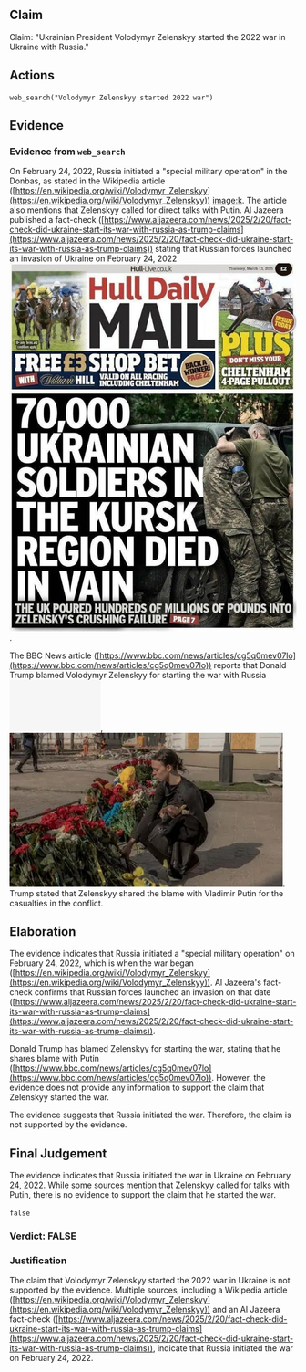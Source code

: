 ## Claim
Claim: "Ukrainian President Volodymyr Zelenskyy started the 2022 war in Ukraine with Russia."

## Actions
```
web_search("Volodymyr Zelenskyy started 2022 war")
```

## Evidence
### Evidence from `web_search`
On February 24, 2022, Russia initiated a "special military operation" in the Donbas, as stated in the Wikipedia article ([https://en.wikipedia.org/wiki/Volodymyr_Zelenskyy](https://en.wikipedia.org/wiki/Volodymyr_Zelenskyy)) <image:k>. The article also mentions that Zelenskyy called for direct talks with Putin. Al Jazeera published a fact-check ([https://www.aljazeera.com/news/2025/2/20/fact-check-did-ukraine-start-its-war-with-russia-as-trump-claims](https://www.aljazeera.com/news/2025/2/20/fact-check-did-ukraine-start-its-war-with-russia-as-trump-claims)) stating that Russian forces launched an invasion of Ukraine on February 24, 2022 ![image 1](media/0.jpg).

The BBC News article ([https://www.bbc.com/news/articles/cg5q0mev07lo](https://www.bbc.com/news/articles/cg5q0mev07lo)) reports that Donald Trump blamed Volodymyr Zelenskyy for starting the war with Russia ![image 4793](media/2025-08-23_12-58-1755953926-492304.jpg), ![image 4794](media/2025-08-23_12-58-1755953926-645591.jpg). Trump stated that Zelenskyy shared the blame with Vladimir Putin for the casualties in the conflict.


## Elaboration
The evidence indicates that Russia initiated a "special military operation" on February 24, 2022, which is when the war began ([https://en.wikipedia.org/wiki/Volodymyr_Zelenskyy](https://en.wikipedia.org/wiki/Volodymyr_Zelenskyy)). Al Jazeera's fact-check confirms that Russian forces launched an invasion on that date ([https://www.aljazeera.com/news/2025/2/20/fact-check-did-ukraine-start-its-war-with-russia-as-trump-claims](https://www.aljazeera.com/news/2025/2/20/fact-check-did-ukraine-start-its-war-with-russia-as-trump-claims)).

Donald Trump has blamed Zelenskyy for starting the war, stating that he shares blame with Putin ([https://www.bbc.com/news/articles/cg5q0mev07lo](https://www.bbc.com/news/articles/cg5q0mev07lo)). However, the evidence does not provide any information to support the claim that Zelenskyy started the war.

The evidence suggests that Russia initiated the war. Therefore, the claim is not supported by the evidence.


## Final Judgement
The evidence indicates that Russia initiated the war in Ukraine on February 24, 2022. While some sources mention that Zelenskyy called for talks with Putin, there is no evidence to support the claim that he started the war.

`false`

### Verdict: FALSE

### Justification
The claim that Volodymyr Zelenskyy started the 2022 war in Ukraine is not supported by the evidence. Multiple sources, including a Wikipedia article ([https://en.wikipedia.org/wiki/Volodymyr_Zelenskyy](https://en.wikipedia.org/wiki/Volodymyr_Zelenskyy)) and an Al Jazeera fact-check ([https://www.aljazeera.com/news/2025/2/20/fact-check-did-ukraine-start-its-war-with-russia-as-trump-claims](https://www.aljazeera.com/news/2025/2/20/fact-check-did-ukraine-start-its-war-with-russia-as-trump-claims)), indicate that Russia initiated the war on February 24, 2022.
